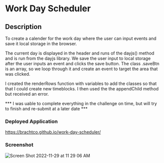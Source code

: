 # Work Day Scheduler

## Description
To create a calender for the work day where the user can input events
and save it local storage in the browser.

The current day is displayed in the header and runs of the dayjs()
method and is run from the dayjs library. We save the user input
to local storage after the user inputs an event and clicks the save button.
The class .saveBtn is an array, so we loop through it and create an event
to target the area that was clicked. 

I created the renderRows function with variables to add the classes so that 
that I could create new timeblocks. I then used the the appendChild method
but received an error.

*** I was uable to complete everything in the challenge on time,
but will try to finish and re-submit at a later date ***


### Deployed Application
https://brachtco.github.io/work-day-scheduler/

### Screenshot

![Screen Shot 2022-11-29 at 11 29 06 AM](https://user-images.githubusercontent.com/17559972/204615613-db0a8e5a-5be9-45e9-9910-623f5c381451.png)
